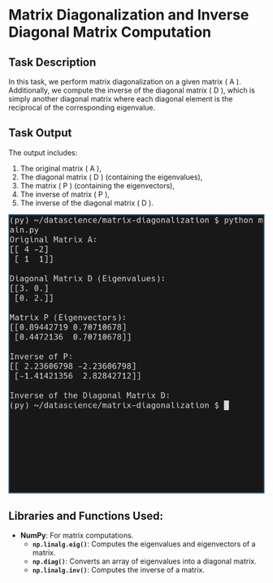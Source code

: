 # Matrix Diagonalization and Inverse Diagonal Matrix Computation

## Task Description
In this task, we perform matrix diagonalization on a given matrix \( A \). Additionally, we compute the inverse of the diagonal matrix \( D \), which is simply another diagonal matrix where each diagonal element is the reciprocal of the corresponding eigenvalue.

## Task Output
The output includes:
1. The original matrix \( A \),
2. The diagonal matrix \( D \) (containing the eigenvalues),
3. The matrix \( P \) (containing the eigenvectors),
4. The inverse of matrix \( P \),
5. The inverse of the diagonal matrix \( D \).

![Task Output](output/out5.png)

## Libraries and Functions Used:
- **NumPy**: For matrix computations.
  - **`np.linalg.eig()`**: Computes the eigenvalues and eigenvectors of a matrix.
  - **`np.diag()`**: Converts an array of eigenvalues into a diagonal matrix.
  - **`np.linalg.inv()`**: Computes the inverse of a matrix.
